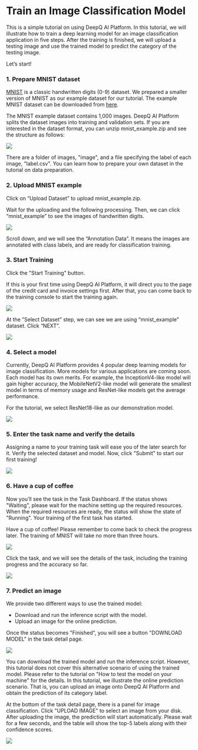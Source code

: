 # Train an Image Classification Model

This is a simple tutorial on using DeepQ AI Platform. In this tutorial, we will illustrate how to train a deep learning model for an image classification application in five steps. After the training is finished, we will upload a testing image and use the trained model to predict the category of the testing image.

Let’s start!

### 1. Prepare MNIST dataset

[MNIST](http://yann.lecun.com/exdb/mnist/) is a classic handwritten digits \(0-9\) dataset. We prepared a smaller version of MNIST as our example dataset for our tutorial. The example MNIST dataset can be downloaded from [here](https://storage.googleapis.com/aip-sample-dataset/mnist_example.zip).

The MNIST example dataset contains 1,000 images. DeepQ AI Platform splits the dataset images into training and validation sets. If you are interested in the dataset format, you can unzip mnist\_example.zip and see the structure as follows:

![](../../.gitbook/assets/picture42.png)

There are a folder of images, "image", and a file specifying the label of each image, "label.csv". You can learn how to prepare your own dataset in the tutorial on data preparation.

### 2. Upload MNIST example

Click on “Upload Dataset” to upload mnist\_example.zip.

Wait for the uploading and the following processing. Then, we can click “mnist\_example” to see the images of handwritten digits.

![](../../.gitbook/assets/picture43.png)

Scroll down, and we will see the “Annotation Data”. It means the images are annotated with class labels, and are ready for classification training.

### 3. Start Training

Click the "Start Training" button.

If this is your first time using DeepQ AI Platform, it will direct you to the page of the credit card and invoice settings first. After that, you can come back to the training console to start the training again.

![](../../.gitbook/assets/picture54.png)

At the ”Select Dataset” step, we can see we are using “mnist\_example” dataset. Click “NEXT”.

![](../../.gitbook/assets/picture46.png)

### 4. Select a model

Currently, DeepQ AI Platform provides 4 popular deep learning models for image classification. More models for various applications are coming soon. Each model has its own merits. For example, the InceptionV4-like model will gain higher accuracy, the MobileNetV2-like model will generate the smallest model in terms of memory usage and ResNet-like models get the average performance. 

For the tutorial, we select ResNet18-like as our demonstration model.

![](../../.gitbook/assets/picture47.png)

### 5. Enter the task name and verify the details

Assigning a name to your training task will ease you of the later search for it. Verify the selected dataset and model. Now, click "Submit" to start our first training!

![](../../.gitbook/assets/picture55.png)

### 6. Have a cup of coffee

Now you’ll see the task in the Task Dashboard. If the status shows "Waiting", please wait for the machine setting up the required resources. When the required resources are ready, the status will show the state of "Running". Your training of the first task has started. 

Have a cup of coffee! Please remember to come back to check the progress later. The training of MNIST will take no more than three hours.

![](../../.gitbook/assets/picture49.png)

Click the task, and we will see the details of the task, including the training progress and the accuracy so far.

![](../../.gitbook/assets/picture50.png)

### 7. Predict an image

We provide two different ways to use the trained model:

* Download and run the inference script with the model.
* Upload an image for the online prediction.

Once the status becomes "Finished", you will see a button "DOWNLOAD MODEL" in the task detail page.

![](../../.gitbook/assets/picture56.png)

You can download the trained model and run the inference script. However, this tutorial does not cover this alternative scenario of using the trained model. Please refer to the tutorial on "How to test the model on your machine" for the details. In this tutorial, we illustrate the online prediction scenario. That is, you can upload an image onto DeepQ AI Platform and obtain the prediction of its category label.

At the bottom of the task detail page, there is a panel for image classification. Click "UPLOAD IMAGE" to select an image from your disk. After uploading the image, the prediction will start automatically. Please wait for a few seconds, and the table will show the top-5 labels along with their confidence scores.

![](../../.gitbook/assets/picture52.png)

